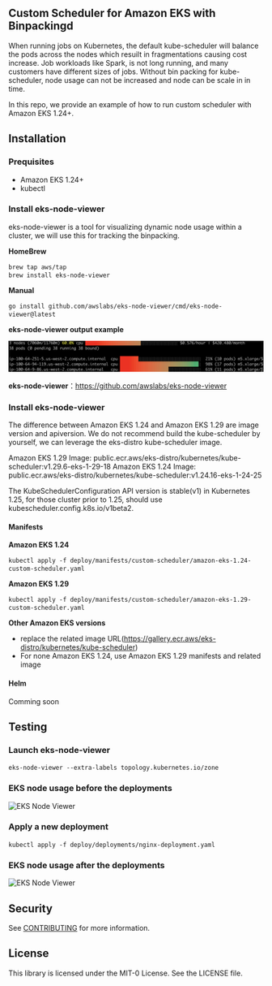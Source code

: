 ## Custom Scheduler for Amazon EKS with Binpackingd

When running jobs on Kubernetes, the default kube-scheduler will balance the pods across the nodes which resuilt in fragmentations causing cost increase. Job workloads like Spark, is not long running, and many customers have different sizes of jobs. Without bin packing for kube-scheduler, node usage can not be increased and node can be scale in in time.

In this repo, we provide an example of how to run custom scheduler with Amazon EKS 1.24+.


## Installation

### Prequisites

* Amazon EKS 1.24+
* kubectl

### Install eks-node-viewer

eks-node-viewer is a tool for visualizing dynamic node usage within a cluster, we will use this for tracking the binpacking.

**HomeBrew**

```shell
brew tap aws/tap
brew install eks-node-viewer
```

**Manual**

```shell
go install github.com/awslabs/eks-node-viewer/cmd/eks-node-viewer@latest
```

**eks-node-viewer output example**

![EKS Node Viewer](assets/images/eks-node-viewer-example.png "EKS Node Viewer")


**eks-node-viewer**：https://github.com/awslabs/eks-node-viewer

### Install eks-node-viewer

The difference between Amazon EKS 1.24 and Amazon EKS 1.29 are image version and apiversion.
We do not recommend build the kube-scheduler by yourself, we can leverage the eks-distro kube-scheduler image.

Amazon EKS 1.29 Image: public.ecr.aws/eks-distro/kubernetes/kube-scheduler:v1.29.6-eks-1-29-18
Amazon EKS 1.24 Image: public.ecr.aws/eks-distro/kubernetes/kube-scheduler:v1.24.16-eks-1-24-25

The KubeSchedulerConfiguration API version is stable(v1) in Kubernetes 1.25, for those cluster prior to 1.25, should use kubescheduler.config.k8s.io/v1beta2.

#### Manifests

**Amazon EKS 1.24**

```shell
kubectl apply -f deploy/manifests/custom-scheduler/amazon-eks-1.24-custom-scheduler.yaml
```

**Amazon EKS 1.29**

```shell
kubectl apply -f deploy/manifests/custom-scheduler/amazon-eks-1.29-custom-scheduler.yaml
```

**Other Amazon EKS versions**

* replace the related image URL(https://gallery.ecr.aws/eks-distro/kubernetes/kube-scheduler)
* For none Amazon EKS 1.24, use Amazon EKS 1.29 manifests and related image

#### Helm

Comming soon


## Testing

### Launch eks-node-viewer

```shell
eks-node-viewer --extra-labels topology.kubernetes.io/zone
```

### EKS node usage before the deployments

![EKS Node Viewer](assets/images/eks-node-viewer-before-deployment.png "EKS Node Viewer")

### Apply a new deployment

```shell
kubectl apply -f deploy/deployments/nginx-deployment.yaml
```

### EKS node usage after the deployments

![EKS Node Viewer](assets/images/eks-node-viewer-after-deployment.png "EKS Node Viewer")


## Security

See [CONTRIBUTING](CONTRIBUTING.md#security-issue-notifications) for more information.

## License

This library is licensed under the MIT-0 License. See the LICENSE file.